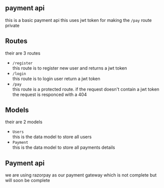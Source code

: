 ## payment api
this is a basic payment api this uses jwt token for making the `/pay` route private 

## Routes
their are 3 routes 
- `/register`</br>
 this route is to register new user and returns a jwt token 
- `/login`</br>
this route is to login user return a jwt token 
- `/pay` </br>
this route is a protected route. if the request doesn't contain a jwt token the request is responced with a 404 

## Models
their are 2 models 
- `Users`</br>
this is the data model to store all users 
- `Payment`</br>
this is the data model to store all payments details

## Payment api 
we are using razorpay as our payment gateway which is not complete but will soon be complete


